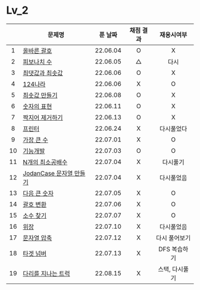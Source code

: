 # Lv_2
||문제명|푼 날짜|채점 결과|재응시여부|
|:-:|---|:---:|:---:|:---:|
|1|[올바른 괄호](./rightBracket.js)|22.06.04|O|X|
|2|[피보나치 수](./fibonachi.js)|22.06.05|△|다시|
|3|[최댓값과 최솟값](./maxAndMin.js)|22.06.06|O|X|
|4|[124나라](./oneTwoFour.js)|22.06.06|X|O|
|5|[최솟값 만들기](./accMin.js)|22.06.08|O|X|
|6|[숫자의 표현](./expressionNumber.js)|22.06.11|O|X|
|7|[짝지어 제거하기](./mateRemove.js)|22.06.13|O|X|
|8|[프린터](./printer.js)|22.06.24|X|다시풀었다|
|9|[가장 큰 수](./greatestNumber.js)|22.07.01|X|O|
|10|[기능개발](./functionDev.js)|22.07.03|O|O|
|11|[N개의 최소공배수](./nlcm.js)|22.07.04|X|다시풀기|
|12|[JodanCase 문자열 만들기](./jadenCaseString.js)|22.07.04|X|다시풀었음|
|13|[다음 큰 숫자](./nextBIgNumber.js)|22.07.05|X|O|
|14|[괄호 변환](./changeBracket.js)|22.07.06|X|O|
|15|[소수 찾기](./findPrime.js)|22.07.07|X|O|
|16|[위장](./camouflage.js)|22.07.10|X|다시풀었음|
|17|[문자열 압축](./stringCompression.js)|22.07.12|X|다시 풀어보기|
|18|[타겟 넘버](./targetNumber.js)|22.07.13|X|DFS 복습하기|
|19|[다리를 지나는 트럭](./passingTruck.js)|22.08.15|X|스택, 다시풀기|